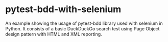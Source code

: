 # pytest-bdd-with-selenium
An example showing the usage of pytest-bdd library used with selenium in Python. It consists of a basic DuckDuckGo search test using Page Object design pattern with HTML and XML reporting.
